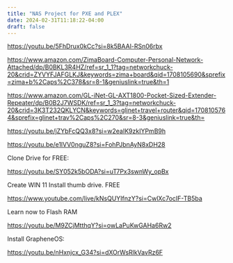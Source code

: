 ```yaml
---
title: "NAS Project for PXE and PLEX"
date: 2024-02-31T11:18:22-04:00
draft: false
---
```


https://youtu.be/5FhDrux0kCc?si=8k5BAAl-RSn06rbx

https://www.amazon.com/ZimaBoard-Computer-Personal-Network-Attached/dp/B0BKL3R4HZ/ref=sr_1_1?tag=networkchuck-20&crid=ZYVYFJAFGLKJ&keywords=zima+board&qid=1708105690&sprefix=zima+b%2Caps%2C378&sr=8-1&geniuslink=true&th=1

https://www.amazon.com/GL-iNet-GL-AXT1800-Pocket-Sized-Extender-Repeater/dp/B0B2J7WSDK/ref=sr_1_3?tag=networkchuck-20&crid=3K3T232QKLYCN&keywords=glinet+travel+router&qid=1708105764&sprefix=glinet+trav%2Caps%2C270&sr=8-3&geniuslink=true&th=

https://youtu.be/jZYbFcQQ3x8?si=w2eaIK9zkIYPmB9h

https://youtu.be/e1lVV0nguZ8?si=FohPJbnAyN8xDH28

Clone Drive for FREE:

https://youtu.be/SY052k5bODA?si=uT7Px3swnWy_opBx

Create WIN 11 Install thumb drive.  FREE

https://www.youtube.com/live/kNsQUYIfnzY?si=CwlXc7ocIF-TB5ba

Learn now to Flash RAM

https://youtu.be/M9ZCjMtthqY?si=owLaPuKwGAHa6Rw2

Install GrapheneOS:

https://youtu.be/nHxnjcx_G34?si=dXOrWsRlkVavRz6F
